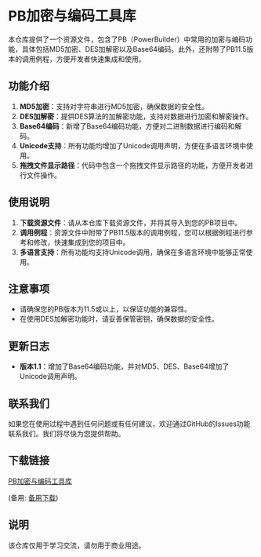 # PB加密与编码工具库

本仓库提供了一个资源文件，包含了PB（PowerBuilder）中常用的加密与编码功能，具体包括MD5加密、DES加解密以及Base64编码。此外，还附带了PB11.5版本的调用例程，方便开发者快速集成和使用。

## 功能介绍

1. **MD5加密**：支持对字符串进行MD5加密，确保数据的安全性。
2. **DES加解密**：提供DES算法的加解密功能，支持对数据进行加密和解密操作。
3. **Base64编码**：新增了Base64编码功能，方便对二进制数据进行编码和解码。
4. **Unicode支持**：所有功能均增加了Unicode调用声明，方便在多语言环境中使用。
5. **拖拽文件显示路径**：代码中包含一个拖拽文件显示路径的功能，方便开发者进行文件操作。

## 使用说明

1. **下载资源文件**：请从本仓库下载资源文件，并将其导入到您的PB项目中。
2. **调用例程**：资源文件中附带了PB11.5版本的调用例程，您可以根据例程进行参考和修改，快速集成到您的项目中。
3. **多语言支持**：所有功能均支持Unicode调用，确保在多语言环境中能够正常使用。

## 注意事项

- 请确保您的PB版本为11.5或以上，以保证功能的兼容性。
- 在使用DES加解密功能时，请妥善保管密钥，确保数据的安全性。

## 更新日志

- **版本1.1**：增加了Base64编码功能，并对MD5、DES、Base64增加了Unicode调用声明。

## 联系我们

如果您在使用过程中遇到任何问题或有任何建议，欢迎通过GitHub的Issues功能联系我们。我们将尽快为您提供帮助。

## 下载链接
[PB加密与编码工具库](https://pan.quark.cn/s/80470c63e2db) 

(备用: [备用下载](https://pan.baidu.com/s/1pLtb9EN7jDN1jYVoMpDUCw?pwd=7o5w))

## 说明

该仓库仅用于学习交流，请勿用于商业用途。
